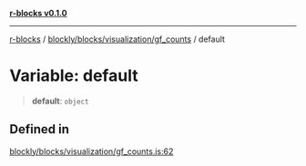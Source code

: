 [**r-blocks v0.1.0**](../../../../../README.md)

***

[r-blocks](../../../../../modules.md) / [blockly/blocks/visualization/gf\_counts](../README.md) / default

# Variable: default

> **default**: `object`

## Defined in

[blockly/blocks/visualization/gf\_counts.js:62](https://github.com/DhyeyMavani2003/r-blocks/blob/3c6fd2c845ebaab7af1ba61c432e0fe34ef7f334/src/pages/modules/blockly/blocks/visualization/gf_counts.js#L62)
